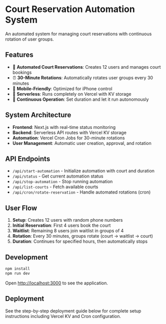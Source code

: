 # Court Reservation Automation System

An automated system for managing court reservations with continuous rotation of user groups.

## Features

- 🏸 **Automated Court Reservations**: Creates 12 users and manages court bookings
- ⏰ **30-Minute Rotations**: Automatically rotates user groups every 30 minutes
- 📱 **Mobile-Friendly**: Optimized for iPhone control
- 🤖 **Serverless**: Runs completely on Vercel with KV storage
- 🔄 **Continuous Operation**: Set duration and let it run autonomously

## System Architecture

- **Frontend**: Next.js with real-time status monitoring
- **Backend**: Serverless API routes with Vercel KV storage
- **Automation**: Vercel Cron Jobs for 30-minute rotations
- **User Management**: Automatic user creation, approval, and rotation

## API Endpoints

- `/api/start-automation` - Initialize automation with court and duration
- `/api/status` - Get current automation status
- `/api/stop-automation` - Stop running automation
- `/api/list-courts` - Fetch available courts
- `/api/cron/rotate-reservation` - Handle automated rotations (cron)

## User Flow

1. **Setup**: Creates 12 users with random phone numbers
2. **Initial Reservation**: First 4 users book the court
3. **Waitlist**: Remaining 8 users join waitlist in groups of 4
4. **Rotation**: Every 30 minutes, groups rotate (court → waitlist → court)
5. **Duration**: Continues for specified hours, then automatically stops

## Development

```bash
npm install
npm run dev
```

Open [http://localhost:3000](http://localhost:3000) to see the application.

## Deployment

See the step-by-step deployment guide below for complete setup instructions including Vercel KV and Cron configuration.

